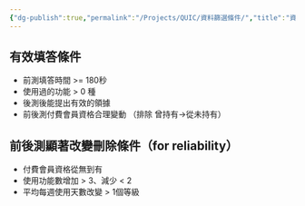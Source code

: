 ```yaml
---
{"dg-publish":true,"permalink":"/Projects/QUIC/資料篩選條件/","title":"資料篩選條件","tags":["blog","chatgpt","ai","experiment"],"created":"2023-12-14","updated":"2023-12-14"}
---
```



## 有效填答條件

-   前測填答時間 >= 180秒
-   使用過的功能 > 0 種
-   後測後能提出有效的領據
-   前後測付費會員資格合理變動 （排除 曾持有→從未持有）

## 前後測顯著改變刪除條件（for reliability）

-   付費會員資格從無到有
-   使用功能數增加 > 3、減少 < 2
-   平均每週使用天數改變 > 1個等級